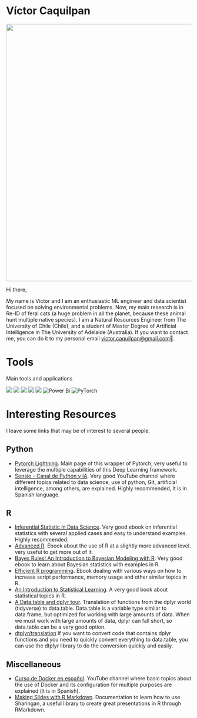 # Víctor Caquilpan

<p align="center">
<img src="https://miro.medium.com/max/1200/1*008eIu9lG7QVmhGNNy9RpA.jpeg" width="700px">
</p>

Hi there, 

My name is Victor and I am an enthusiastic ML engineer and data scientist focused on solving environmental problems. Now, my main research is in Re-ID of feral cats (a huge problem in all the planet, because these animal hunt multiple native species). I am a Natural Resources Engineer from The University of Chile (Chile), and a student of Master Degree of Artificial Intelligence in The University of Adelaide (Australia). If you want to contact me, you can do it to my personal email victor.caquilpan@gmail.com🌱.

# Tools

Main tools and applications

![](https://img.shields.io/badge/OS-Linux-informational?style=flat&logo=<LOGO_NAME>&logoColor=white&color=2bbc8a) ![](https://img.shields.io/badge/OS-Windows-informational?style=flat&logo=<LOGO_NAME>&logoColor=white&color=2bbc8a) ![](https://img.shields.io/badge/Code-Python-informational?style=flat&logo=<LOGO_NAME>&logoColor=white&color=green) ![](https://img.shields.io/badge/Code-R-informational?style=flat&logo=<LOGO_NAME>&logoColor=white&color=green) ![](https://img.shields.io/badge/Code-SQL-informational?style=flat&logo=<LOGO_NAME>&logoColor=white&color=green) ![Power Bi](https://img.shields.io/badge/power_bi-F2C811?style=for-the-badge&logo=powerbi&logoColor=black) ![PyTorch](https://img.shields.io/badge/PyTorch-%23EE4C2C.svg?style=for-the-badge&logo=PyTorch&logoColor=white)

# Interesting Resources

I leave some links that may be of interest to several people. 

## Python

* [Pytorch Lightning](https://lightning.ai/). Main page of this wrapper of Pytorch, very useful to leverage the multiple capabilities of this Deep Learning framework.
* [Sensio - Canal de Python y IA](https://www.youtube.com/c/sensio-ia). Very good YouTube channel where different topics related to data science, use of python, Git, artificial intelligence, among others, are explained. Highly recommended, it is in Spanish language.

## R

* [Inferential Statistic in Data Science](https://moderndive.com/). Very good ebook on inferential statistics with several applied cases and easy to understand examples. Highly recommended.
* [Advanced R](https://adv-r.hadley.nz/). Ebook about the use of R at a slightly more advanced level. very useful to get more out of it.
* [Bayes Rules! An Introduction to Bayesian Modeling with R](https://www.bayesrulesbook.com/). Very good ebook to learn about Bayesian statistics with examples in R.
* [Efficient R programming](https://csgillespie.github.io/efficientR/). Ebook dealing with various ways on how to increase script performance, memory usage and other similar topics in R.
* [An Introduction to Statistical Learning](https://www.statlearning.com/). A very good book about statistical topics in R.
* [A Data.table and dplyr tour](https://atrebas.github.io/post/2019-03-03-datatable-dplyr/). Translation of functions from the dplyr world (tidyverse) to data.table. Data.table is a variable type similar to data.frame, but optimized for working with large amounts of data. When we must work with large amounts of data, dplyr can fall short, so data.table can be a very good option.
* [dtplyr/translation](https://dtplyr.tidyverse.org/articles/translation.html) If you want to convert code that contains dplyr functions and you need to quickly convert everything to data.table, you can use the dtplyr library to do the conversion quickly and easily.

## Miscellaneous

* [Curso de Docker en español](https://www.youtube.com/watch?v=UZpyvK6UGFo&list=PLqRCtm0kbeHAep1hc7yW-EZQoAJqSTgD-). YouTube channel where basic topics about the use of Docker and its configuration for multiple purposes are explained (it is in Spanish).
* [Making Slides with R Markdown](https://arm.rbind.io/slides/xaringan.html#5). Documentation to learn how to use Sharingan, a useful library to create great presentations in R through RMarkdown.
